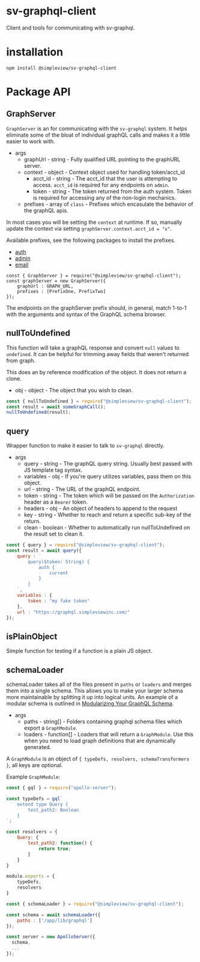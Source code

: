 # sv-graphql-client
Client and tools for communicating with sv-graphql.

# installation

```
npm install @simpleview/sv-graphql-client
```

# Package API

## GraphServer

`GraphServer` is an for communicating with the `sv-graphql` system. It helps eliminate some of the bloat of individual graphQL calls and makes it a little easier to work with.


* args
	* graphUrl - string - Fully qualified URL pointing to the graphURL server.
	* context - object - Context object used for handling token/acct_id
		* acct_id - string - The acct_id that the user is attempting to access. `acct_id` is required for any endpoints on `admin`.
		* token - string - The token returned from the auth system. Token is required for accessing any of the non-login mechanics.
	* prefixes - array of `class` - Prefixes which encasulate the behavior of the graphQL apis.

In most cases you will be setting the `context` at runtime. If so, manually update the context via setting `graphServer.context.acct_id = "x"`.

Available prefixes, see the following packages to install the prefixes.

* [auth](https://github.com/simpleviewinc/sv-auth-client)
* [admin](https://github.com/simpleviewinc/sv-auth-client)
* [email](https://github.com/simpleviewinc/sv-email-client)

```
const { GraphServer } = require("@simpleview/sv-graphql-client");
const graphServer = new GraphServer({
	graphUrl : GRAPH_URL,
	prefixes : [PrefixOne, PrefixTwo]
});
```

The endpoints on the graphServer prefix should, in general, match 1-to-1 with the arguments and syntax of the GraphQL schema browser.

## nullToUndefined

This function will take a graphQL response and convert `null` values to `undefined`. It can be helpful for trimming away fields that weren't returned from graph.

This does an by reference modification of the object. It does not return a clone.

* obj - object - The object that you wish to clean.

```js
const { nullToUndefined } = require("@simpleview/sv-graphql-client");
const result = await someGraphCall();
nullToUndefined(result);
```


## query

Wrapper function to make it easier to talk to `sv-graphql` directly.

* args
	* query - string - The graphQL query string. Usually best passed with JS template tag syntax.
	* variables - obj - If you're query utilizes variables, pass them on this object.
	* url - string - The URL of the graphQL endpoint.
	* token - string - The token which will be passed on the `Authorization` header as a `Bearer` token.
	* headers - obj - An object of headers to append to the request
	* key - string - Whether to reach and return a specific sub-key of the return.
	* clean - boolean - Whether to automatically run nullToUndefined on the result set to clean it.

```js
const { query } = require("@simpleview/sv-graphql-client");
const result = await query({
	query : `
		query($token: String) {
			auth {
				current
			}
		}
	`,
	variables : {
		token : "my fake token"
	},
	url : "https://graphql.simpleviewinc.com/"
});
```

## isPlainObject

Simple function for testing if a function is a plain JS object.

## schemaLoader

schemaLoader takes all of the files present in `paths` or `loaders` and merges them into a single schema. This allows you to make your larger schema more maintainable by splitting it up into logical units. An example of a modular schema is outlined in [Modularizing Your GraphQL Schema](https://www.apollographql.com/blog/modularizing-your-graphql-schema-code-d7f71d5ed5f2/).

* args
  * paths - string[] - Folders containing graphql schema files which export a `GraphModule`.
  * loaders - function[] - Loaders that will return a `GraphModule`. Use this when you need to load graph definitions that are dynamically generated.

A `GraphModule` is an object of `{ typeDefs, resolvers, schemaTransformers }`, all keys are optional.

Example `GraphModule`:
```js
const { gql } = require("apollo-server");

const typeDefs = gql`
	extend type Query {
		test_path2: Boolean
	}
`;

const resolvers = {
	Query: {
		test_path2: function() {
			return true;
		}
	}
}

module.exports = {
	typeDefs,
	resolvers
}
```

```js
const { schemaLoader } = require("@simpleview/sv-graphql-client");

const schema = await schemaLoader({
	paths : ['/app/lib/graphql']
});

const server = new ApolloServer({
  schema,
  ...
});
```
